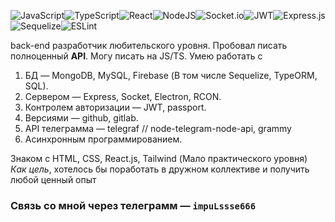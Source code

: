 ![JavaScript](https://img.shields.io/badge/javascript-%23323330.svg?style=for-the-badge&logo=javascript&logoColor=%23F7DF1E)![TypeScript](https://img.shields.io/badge/typescript-%23007ACC.svg?style=for-the-badge&logo=typescript&logoColor=white)![React](https://img.shields.io/badge/react-%2320232a.svg?style=for-the-badge&logo=react&logoColor=%2361DAFB)![NodeJS](https://img.shields.io/badge/node.js-6DA55F?style=for-the-badge&logo=node.js&logoColor=white)![Socket.io](https://img.shields.io/badge/Socket.io-black?style=for-the-badge&logo=socket.io&badgeColor=010101)![JWT](https://img.shields.io/badge/JWT-black?style=for-the-badge&logo=JSON%20web%20tokens)![Express.js](https://img.shields.io/badge/express.js-%23404d59.svg?style=for-the-badge&logo=express&logoColor=%2361DAFB)![Sequelize](https://img.shields.io/badge/Sequelize-52B0E7?style=for-the-badge&logo=Sequelize&logoColor=white)![ESLint](https://img.shields.io/badge/ESLint-4B3263?style=for-the-badge&logo=eslint&logoColor=white)

back-end разработчик любительского уровня. Пробовал писать полноценный <b>API</b>. Могу писать на JS/TS. Умею работать с
1) БД — MongoDB, MySQL, Firebase (В том числе Sequelize, TypeORM, SQL).
2) Сервером — Express, Socket, Electron, RCON.
3) Контролем авторизации — JWT, passport.
4) Версиями — github, gitlab.
5) API телеграмма — telegraf   // node-telegram-node-api, grammy
6) Асинхронным программированием.

Знаком с HTML, CSS, React.js, Tailwind (Мало практического уровня)
<br><i>Как цель</i>, хотелось бы поработать в дружном коллективе и получить любой ценный опыт
<h3>Связь со мной через телеграмм — <code>impuLssse666</code></h3>
